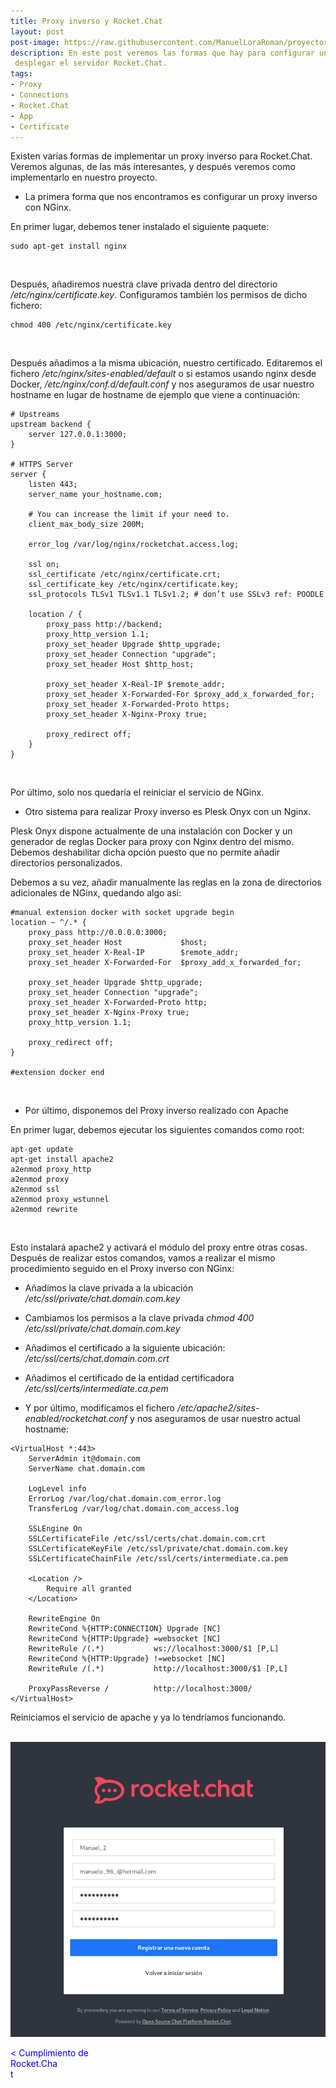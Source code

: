 ```yaml
---
title: Proxy inverso y Rocket.Chat
layout: post
post-image: https://raw.githubusercontent.com/ManuelLoraRoman/proyectorocketchat.github.io/main/assets/images/proxy.png
description: En este post veremos las formas que hay para configurar un proxy inverso para 
 desplegar el servidor Rocket.Chat.
tags:
- Proxy
- Connections
- Rocket.Chat
- App
- Certificate
---
```


Existen varias formas de implementar un proxy inverso para Rocket.Chat. Veremos algunas, de las 
más interesantes, y después veremos como implementarlo en nuestro proyecto.

* La primera forma que nos encontramos es configurar un proxy inverso con NGinx.

En primer lugar, debemos tener instalado el siguiente paquete:


	sudo apt-get install nginx

<br>

Después, añadiremos nuestra clave privada dentro del directorio */etc/nginx/certificate.key*.
Configuramos también los permisos de dicho fichero:

	chmod 400 /etc/nginx/certificate.key

<br>

Después añadimos a la misma ubicación, nuestro certificado. Editaremos el fichero
*/etc/nginx/sites-enabled/default* o si estamos usando nginx desde Docker, */etc/nginx/conf.d/default.conf*
y nos aseguramos de usar nuestro hostname en lugar de hostname de ejemplo que viene a continuación:

```
# Upstreams
upstream backend {
    server 127.0.0.1:3000;
}

# HTTPS Server
server {
    listen 443;
    server_name your_hostname.com;

    # You can increase the limit if your need to.
    client_max_body_size 200M;

    error_log /var/log/nginx/rocketchat.access.log;

    ssl on;
    ssl_certificate /etc/nginx/certificate.crt;
    ssl_certificate_key /etc/nginx/certificate.key;
    ssl_protocols TLSv1 TLSv1.1 TLSv1.2; # don’t use SSLv3 ref: POODLE

    location / {
        proxy_pass http://backend;
        proxy_http_version 1.1;
        proxy_set_header Upgrade $http_upgrade;
        proxy_set_header Connection "upgrade";
        proxy_set_header Host $http_host;

        proxy_set_header X-Real-IP $remote_addr;
        proxy_set_header X-Forwarded-For $proxy_add_x_forwarded_for;
        proxy_set_header X-Forwarded-Proto https;
        proxy_set_header X-Nginx-Proxy true;

        proxy_redirect off;
    }
}
```
<br>

Por último, solo nos quedaría el reiniciar el servicio de NGinx.

* Otro sistema para realizar Proxy inverso es Plesk Onyx con un Nginx.

Plesk Onyx dispone actualmente de una instalación con Docker y un generador de reglas Docker para proxy
con Nginx dentro del mismo. Debemos deshabilitar dicha opción puesto que no permite añadir directorios
personalizados.

Debemos a su vez, añadir manualmente las reglas en la zona de directorios adicionales de NGinx, quedando
algo así:

```
#manual extension docker with socket upgrade begin
location ~ ^/.* {
    proxy_pass http://0.0.0.0:3000;
    proxy_set_header Host             $host;
    proxy_set_header X-Real-IP        $remote_addr;
    proxy_set_header X-Forwarded-For  $proxy_add_x_forwarded_for;

    proxy_set_header Upgrade $http_upgrade;
    proxy_set_header Connection "upgrade";
    proxy_set_header X-Forwarded-Proto http;
    proxy_set_header X-Nginx-Proxy true;
    proxy_http_version 1.1;

    proxy_redirect off;
}

#extension docker end
```
<br>

* Por último, disponemos del Proxy inverso realizado con Apache

En primer lugar, debemos ejecutar los siguientes comandos como root:

```
apt-get update
apt-get install apache2
a2enmod proxy_http
a2enmod proxy
a2enmod ssl
a2enmod proxy_wstunnel
a2enmod rewrite
```
<br>

Esto instalará apache2 y activará el módulo del proxy entre otras cosas.
Después de realizar estos comandos, vamos a realizar el mismo procedimiento seguido en el Proxy inverso
con NGinx:

 * Añadimos la clave privada a la ubicación */etc/ssl/private/chat.domain.com.key*

 * Cambiamos los permisos a la clave privada *chmod 400 /etc/ssl/private/chat.domain.com.key*

 * Añadimos el certificado a la siguiente ubicación: */etc/ssl/certs/chat.domain.com.crt*

 * Añadimos el certificado de la entidad certificadora */etc/ssl/certs/intermediate.ca.pem*

 * Y por último, modificamos el fichero */etc/apache2/sites-enabled/rocketchat.conf* y nos aseguramos
 de usar nuestro actual hostname:

```
<VirtualHost *:443>
    ServerAdmin it@domain.com
    ServerName chat.domain.com

    LogLevel info
    ErrorLog /var/log/chat.domain.com_error.log
    TransferLog /var/log/chat.domain.com_access.log

    SSLEngine On
    SSLCertificateFile /etc/ssl/certs/chat.domain.com.crt
    SSLCertificateKeyFile /etc/ssl/private/chat.domain.com.key
    SSLCertificateChainFile /etc/ssl/certs/intermediate.ca.pem

    <Location />
        Require all granted
    </Location>

    RewriteEngine On
    RewriteCond %{HTTP:CONNECTION} Upgrade [NC]
    RewriteCond %{HTTP:Upgrade} =websocket [NC]
    RewriteRule /(.*)           ws://localhost:3000/$1 [P,L]
    RewriteCond %{HTTP:Upgrade} !=websocket [NC]
    RewriteRule /(.*)           http://localhost:3000/$1 [P,L]

    ProxyPassReverse /          http://localhost:3000/
</VirtualHost>
```

Reiniciamos el servicio de apache y ya lo tendríamos funcionando.

<br>

<div style="text-align: center"><img src="https://raw.githubusercontent.com/ManuelLoraRoman/proyectorocketchat.github.io/main/assets/images/user3.png" width="800" /></div>

<div>

 <span style="margin-right:980px;text-align:left;color:blue" onclick="document.location.href = 'certificate-post'; return false">< Cumplimiento de Rocket.Chat </span>

</div>

